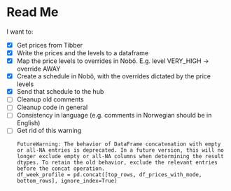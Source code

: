 # Read Me

I want to:
- [X] Get prices from Tibber
- [X] Write the prices and the levels to a dataframe
- [X] Map the price levels to overrides in Nobö. E.g. level VERY_HIGH -> override AWAY
- [X] Create a schedule in Nobö, with the overrides dictated by the price levels
- [X] Send that schedule to the hub
- [ ] Cleanup old comments
- [ ] Cleanup code in general
- [ ] Consistency in language (e.g. comments in Norwegian should be in English)
- [ ] Get rid of this warning
  ```
  FutureWarning: The behavior of DataFrame concatenation with empty or all-NA entries is deprecated. In a future version, this will no longer exclude empty or all-NA columns when determining the result dtypes. To retain the old behavior, exclude the relevant entries before the concat operation.
  df_week_profile = pd.concat([top_rows, df_prices_with_mode, bottom_rows], ignore_index=True)
  ```